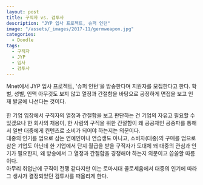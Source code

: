 ```yaml
---
layout: post
title: 구직자 vs. 검투사
description: "JYP 입사 프로젝트, 슈퍼 인턴"
image: "/assets/_images/2017-11/germweapon.jpg"
categories:
  - Doodle
tags:
  - 구직자
  - JYP
  - 입사
  - 검투사
---
```



Mnet에서 JYP 입사 프로젝트, '슈퍼 인턴'을 방송한다며 지원자를 모집한다고 한다. 학벌, 성별, 인맥 아무것도 보지 않고 열정과 간절함을 바탕으로 공정하게 면접을 보고 인재 발굴에 나선다는 것이다.<br/>
<br/>
한 기업 입장에서 구직자의 열정과 간절함을 보고 판단하는 건 기업의 자유고 필요할 수 있겠으나 한 회사의 채용이, 한 사람의 구직을 위한 간절함이 왜 공공재인 공중파를 통해서 일반 대중에게 컨텐츠로 소비가 되어야 하는지는 의문이다.<br/>
대중의 인기를 업으로 삼는 연예인이나 연습생도 아니고, 소비자(대중)의 구매를 업으로 삼은 기업도 아닌데 한 기업에서 단지 월급을 받을 구직자가 도대체 왜 대중의 관심과 인기가 필요한지, 왜 방송에서 그 열정과 간절함을 경쟁해야 하는지 의문이고 씁쓸할 따름이다.<br/>
아무리 취업난에 구직이 전쟁 같다지만 이는 로마시대 콜로세움에서 대중의 인기에 따라 그 생사가 결정되었던 검투사를 떠올리게 한다.
<br/>
<br/>
<script async src="//pagead2.googlesyndication.com/pagead/js/adsbygoogle.js"></script>
<ins class="adsbygoogle"
     style="display:block; text-align:center;"
     data-ad-layout="in-article"
     data-ad-format="fluid"
     data-ad-client="ca-pub-7593661227946185"
     data-ad-slot="1704507028"></ins>
<script>
     (adsbygoogle = window.adsbygoogle || []).push({});
</script>
